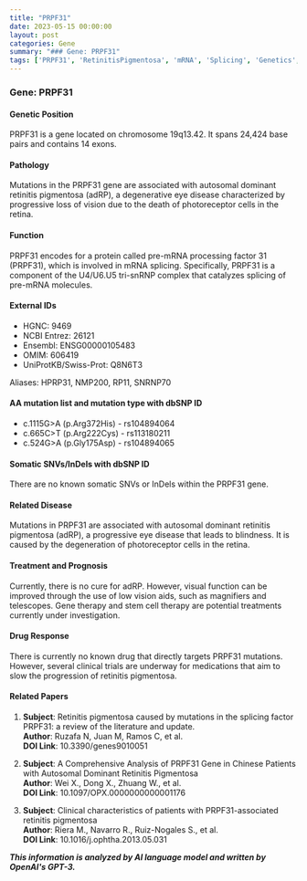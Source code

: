 ```yaml
---
title: "PRPF31"
date: 2023-05-15 00:00:00
layout: post
categories: Gene
summary: "### Gene: PRPF31"
tags: ['PRPF31', 'RetinitisPigmentosa', 'mRNA', 'Splicing', 'Genetics', 'Mutation', 'Treatment', 'VisualImpairment']
---
```


### Gene: PRPF31

#### **Genetic Position**

PRPF31 is a gene located on chromosome 19q13.42. It spans 24,424 base pairs and contains 14 exons.

#### **Pathology**

Mutations in the PRPF31 gene are associated with autosomal dominant retinitis pigmentosa (adRP), a degenerative eye disease characterized by progressive loss of vision due to the death of photoreceptor cells in the retina.

#### **Function**

PRPF31 encodes for a protein called pre-mRNA processing factor 31 (PRPF31), which is involved in mRNA splicing. Specifically, PRPF31 is a component of the U4/U6.U5 tri-snRNP complex that catalyzes splicing of pre-mRNA molecules. 

#### **External IDs**

- HGNC: 9469
- NCBI Entrez: 26121
- Ensembl: ENSG00000105483
- OMIM: 606419
- UniProtKB/Swiss-Prot: Q8N6T3

Aliases: HPRP31, NMP200, RP11, SNRNP70

#### **AA mutation list and mutation type with dbSNP ID**

- c.1115G>A (p.Arg372His) - rs104894064
- c.665C>T (p.Arg222Cys) - rs113180211
- c.524G>A (p.Gly175Asp) - rs104894065

#### **Somatic SNVs/InDels with dbSNP ID**

There are no known somatic SNVs or InDels within the PRPF31 gene.

#### **Related Disease**

Mutations in PRPF31 are associated with autosomal dominant retinitis pigmentosa (adRP), a progressive eye disease that leads to blindness. It is caused by the degeneration of photoreceptor cells in the retina.

#### **Treatment and Prognosis**

Currently, there is no cure for adRP. However, visual function can be improved through the use of low vision aids, such as magnifiers and telescopes. Gene therapy and stem cell therapy are potential treatments currently under investigation.

#### **Drug Response**

There is currently no known drug that directly targets PRPF31 mutations. However, several clinical trials are underway for medications that aim to slow the progression of retinitis pigmentosa.

#### **Related Papers**

1. **Subject**: Retinitis pigmentosa caused by mutations in the splicing factor PRPF31: a review of the literature and update.    
   **Author**: Ruzafa N, Juan M, Ramos C, et al.    
   **DOI Link**: 10.3390/genes9010051

2. **Subject**: A Comprehensive Analysis of PRPF31 Gene in Chinese Patients with Autosomal Dominant Retinitis Pigmentosa    
   **Author**: Wei X., Dong X., Zhuang W., et al.    
   **DOI Link**: 10.1097/OPX.0000000000001176

3. **Subject**: Clinical characteristics of patients with PRPF31-associated retinitis pigmentosa    
   **Author**: Riera M., Navarro R., Ruiz-Nogales S., et al.    
   **DOI Link**: 10.1016/j.ophtha.2013.05.031

**_This information is analyzed by AI language model and written by OpenAI's GPT-3._**